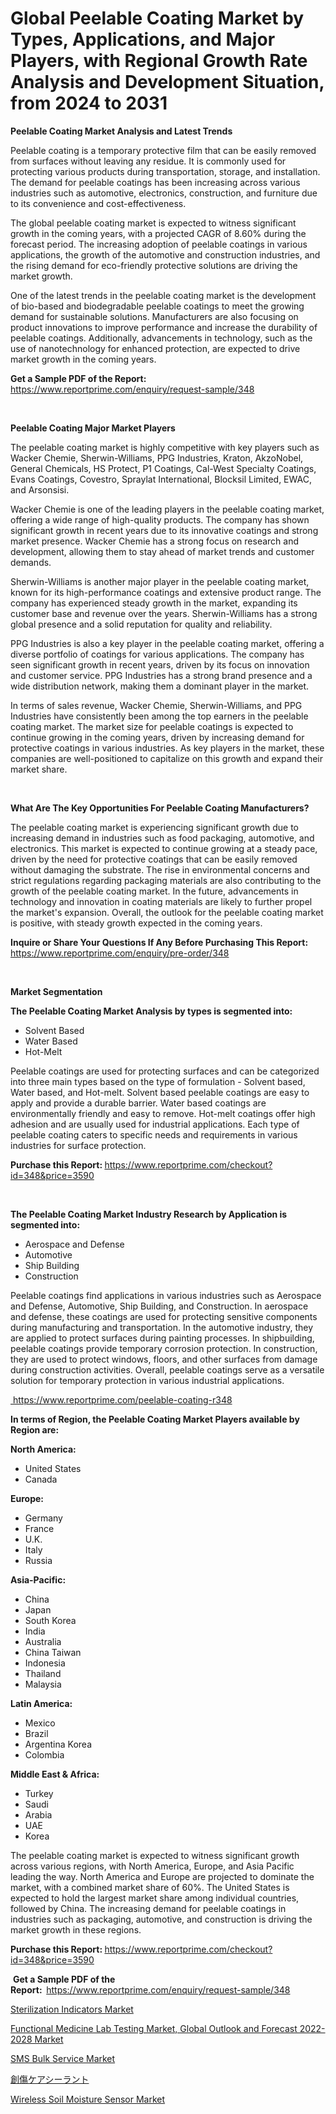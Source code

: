<p><h1>Global Peelable Coating Market by Types, Applications, and Major Players, with Regional Growth Rate Analysis and Development Situation, from 2024 to 2031</h1></p><p><strong>Peelable Coating Market Analysis and Latest Trends</strong></p>
<p><p>Peelable coating is a temporary protective film that can be easily removed from surfaces without leaving any residue. It is commonly used for protecting various products during transportation, storage, and installation. The demand for peelable coatings has been increasing across various industries such as automotive, electronics, construction, and furniture due to its convenience and cost-effectiveness.</p><p>The global peelable coating market is expected to witness significant growth in the coming years, with a projected CAGR of 8.60% during the forecast period. The increasing adoption of peelable coatings in various applications, the growth of the automotive and construction industries, and the rising demand for eco-friendly protective solutions are driving the market growth.</p><p>One of the latest trends in the peelable coating market is the development of bio-based and biodegradable peelable coatings to meet the growing demand for sustainable solutions. Manufacturers are also focusing on product innovations to improve performance and increase the durability of peelable coatings. Additionally, advancements in technology, such as the use of nanotechnology for enhanced protection, are expected to drive market growth in the coming years.</p></p>
<p><strong>Get a Sample PDF of the Report:&nbsp;</strong> <a href="https://www.reportprime.com/enquiry/request-sample/348">https://www.reportprime.com/enquiry/request-sample/348</a></p>
<p>&nbsp;</p>
<p><strong>Peelable Coating Major Market Players</strong></p>
<p><p>The peelable coating market is highly competitive with key players such as Wacker Chemie, Sherwin-Williams, PPG Industries, Kraton, AkzoNobel, General Chemicals, HS Protect, P1 Coatings, Cal-West Specialty Coatings, Evans Coatings, Covestro, Spraylat International, Blocksil Limited, EWAC, and Arsonsisi.</p><p>Wacker Chemie is one of the leading players in the peelable coating market, offering a wide range of high-quality products. The company has shown significant growth in recent years due to its innovative coatings and strong market presence. Wacker Chemie has a strong focus on research and development, allowing them to stay ahead of market trends and customer demands.</p><p>Sherwin-Williams is another major player in the peelable coating market, known for its high-performance coatings and extensive product range. The company has experienced steady growth in the market, expanding its customer base and revenue over the years. Sherwin-Williams has a strong global presence and a solid reputation for quality and reliability.</p><p>PPG Industries is also a key player in the peelable coating market, offering a diverse portfolio of coatings for various applications. The company has seen significant growth in recent years, driven by its focus on innovation and customer service. PPG Industries has a strong brand presence and a wide distribution network, making them a dominant player in the market.</p><p>In terms of sales revenue, Wacker Chemie, Sherwin-Williams, and PPG Industries have consistently been among the top earners in the peelable coating market. The market size for peelable coatings is expected to continue growing in the coming years, driven by increasing demand for protective coatings in various industries. As key players in the market, these companies are well-positioned to capitalize on this growth and expand their market share.</p></p>
<p>&nbsp;</p>
<p><strong>What Are The Key Opportunities For Peelable Coating Manufacturers?</strong></p>
<p><p>The peelable coating market is experiencing significant growth due to increasing demand in industries such as food packaging, automotive, and electronics. This market is expected to continue growing at a steady pace, driven by the need for protective coatings that can be easily removed without damaging the substrate. The rise in environmental concerns and strict regulations regarding packaging materials are also contributing to the growth of the peelable coating market. In the future, advancements in technology and innovation in coating materials are likely to further propel the market's expansion. Overall, the outlook for the peelable coating market is positive, with steady growth expected in the coming years.</p></p>
<p><strong>Inquire or Share Your Questions If Any Before Purchasing This Report:</strong> <a href="https://www.reportprime.com/enquiry/pre-order/348">https://www.reportprime.com/enquiry/pre-order/348</a></p>
<p>&nbsp;</p>
<p><strong>Market Segmentation</strong></p>
<p><strong>The Peelable Coating Market Analysis by types is segmented into:</strong></p>
<p><ul><li>Solvent Based</li><li>Water Based</li><li>Hot-Melt</li></ul></p>
<p><p>Peelable coatings are used for protecting surfaces and can be categorized into three main types based on the type of formulation - Solvent based, Water based, and Hot-melt. Solvent based peelable coatings are easy to apply and provide a durable barrier. Water based coatings are environmentally friendly and easy to remove. Hot-melt coatings offer high adhesion and are usually used for industrial applications. Each type of peelable coating caters to specific needs and requirements in various industries for surface protection.</p></p>
<p><strong>Purchase this Report:&nbsp;</strong><a href="https://www.reportprime.com/checkout?id=348&price=3590">https://www.reportprime.com/checkout?id=348&price=3590</a></p>
<p>&nbsp;</p>
<p><strong>The Peelable Coating Market Industry Research by Application is segmented into:</strong></p>
<p><ul><li>Aerospace and Defense</li><li>Automotive</li><li>Ship Building</li><li>Construction</li></ul></p>
<p><p>Peelable coatings find applications in various industries such as Aerospace and Defense, Automotive, Ship Building, and Construction. In aerospace and defense, these coatings are used for protecting sensitive components during manufacturing and transportation. In the automotive industry, they are applied to protect surfaces during painting processes. In shipbuilding, peelable coatings provide temporary corrosion protection. In construction, they are used to protect windows, floors, and other surfaces from damage during construction activities. Overall, peelable coatings serve as a versatile solution for temporary protection in various industrial applications.</p></p>
<p><a href="https://www.reportprime.com/peelable-coating-r348">&nbsp;https://www.reportprime.com/peelable-coating-r348</a></p>
<p><strong>In terms of Region, the Peelable Coating Market Players available by Region are:</strong></p>
<p>
    <p> <strong> North America: </strong>
        <ul>
            <li>United States</li>
            <li>Canada</li>
        </ul>
        </p> 
    <p> <strong> Europe: </strong>
        <ul>
            <li>Germany</li>
            <li>France</li>
            <li>U.K.</li>
            <li>Italy</li>
            <li>Russia</li>
        </ul>
        </p> 
    <p> <strong> Asia-Pacific: </strong>
        <ul>
            <li>China</li>
            <li>Japan</li>
            <li>South Korea</li>
            <li>India</li>
            <li>Australia</li>
            <li>China Taiwan</li>
            <li>Indonesia</li>
            <li>Thailand</li>
            <li>Malaysia</li>
        </ul>
        </p> 
    <p> <strong> Latin America: </strong>
        <ul>
            <li>Mexico</li>
            <li>Brazil</li>
            <li>Argentina Korea</li>
            <li>Colombia</li>
        </ul>
        </p> 
    <p> <strong> Middle East & Africa: </strong>
        <ul>
            <li>Turkey</li>
            <li>Saudi</li>
            <li>Arabia</li>
            <li>UAE</li>
            <li>Korea</li>
        </ul>
    </p>
    </p>
<p><p>The peelable coating market is expected to witness significant growth across various regions, with North America, Europe, and Asia Pacific leading the way. North America and Europe are projected to dominate the market, with a combined market share of 60%. The United States is expected to hold the largest market share among individual countries, followed by China. The increasing demand for peelable coatings in industries such as packaging, automotive, and construction is driving the market growth in these regions.</p></p>
<p><strong>Purchase this Report: </strong><a href="https://www.reportprime.com/checkout?id=348&price=3590">https://www.reportprime.com/checkout?id=348&price=3590</a></p>
<p>&nbsp;<strong>Get a Sample PDF of the Report:&nbsp;&nbsp;</strong><a href="https://www.reportprime.com/enquiry/request-sample/348">https://www.reportprime.com/enquiry/request-sample/348</a></p>
<p><strong></strong></p>
<p><p><a href="https://github.com/sardarp081/Market-Research-Report-List-1/blob/main/sterilization-indicators-market.md">Sterilization Indicators Market</a></p><p><a href="https://medium.com/@sdonald04328/global-functional-medicine-lab-testing-market-global-outlook-and-forecast-2022-2028-market-focus-785f5ca3680a">Functional Medicine Lab Testing Market, Global Outlook and Forecast 2022-2028 Market</a></p><p><a href="https://www.linkedin.com/pulse/sms-bulk-service-market-forecast-global-trends-analysis-from-z1lge">SMS Bulk Service Market</a></p><p><a href="https://medium.com/@mzurpwxu46/%E5%89%B5%E5%82%B7%E6%B2%BB%E7%99%82%E3%82%B7%E3%83%BC%E3%83%A9%E3%83%B3%E3%83%88%E5%B8%82%E5%A0%B4%E3%82%B7%E3%82%A7%E3%82%A2-%E3%82%B5%E3%82%A4%E3%82%BA-%E3%83%88%E3%83%AC%E3%83%B3%E3%83%89-%E7%94%A3%E6%A5%AD%E5%88%86%E6%9E%90%E3%83%AC%E3%83%9D%E3%83%BC%E3%83%88-%E5%BF%9C%E7%94%A8-%E7%97%85%E9%99%A2-%E3%82%AF%E3%83%AA%E3%83%8B%E3%83%83%E3%82%AF-%E3%82%BF%E3%82%A4%E3%83%97-%E3%83%8F%E3%82%A4%E3%83%89%E3%83%AD%E3%82%B3%E3%83%AD%E3%82%A4%E3%83%89-%E3%83%95%E3%82%A3%E3%83%96%E3%83%AA%E3%83%B3-%E3%82%B3%E3%83%A9%E3%83%BC%E3%82%B2%E3%83%B3-%E3%83%8F%E3%82%A4%E3%83%89%E3%83%AD%E3%82%B2%E3%83%AB-%E3%81%8A%E3%82%88%E3%81%B32024%E5%B9%B4%E3%81%8B%E3%82%892031%E5%B9%B4%E3%81%BE%E3%81%A7%E3%81%AE%E4%BA%88%E6%B8%AC-0fffec20772b">創傷ケアシーラント</a></p><p><a href="https://www.linkedin.com/pulse/wireless-soil-moisture-sensor-market-size-type-pointerdigitalother-tydaf">Wireless Soil Moisture Sensor Market</a></p></p>